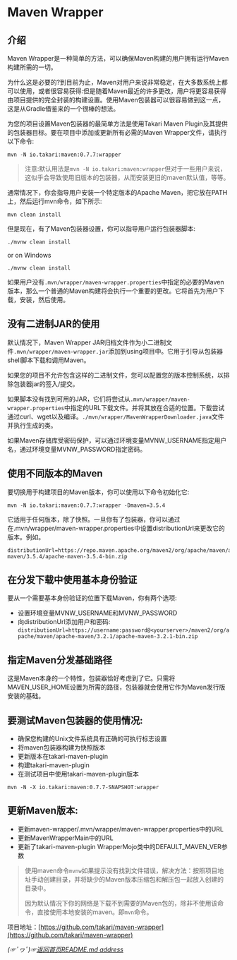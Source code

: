 # Maven Wrapper

## 介绍

Maven Wrapper是一种简单的方法，可以确保Maven构建的用户拥有运行Maven构建所需的一切。

为什么这是必要的?到目前为止，Maven对用户来说非常稳定，在大多数系统上都可以使用，或者很容易获得:但是随着Maven最近的许多更改，用户将更容易获得由项目提供的完全封装的构建设置。使用Maven包装器可以很容易做到这一点，这是从Gradle借鉴来的一个很棒的想法。

为您的项目设置Maven包装器的最简单方法是使用Takari Maven Plugin及其提供的包装器目标。要在项目中添加或更新所有必需的Maven Wrapper文件，请执行以下命令:

```shell
mvn -N io.takari:maven:0.7.7:wrapper
```
> 注意:默认用法是`mvn -N io.takari:maven:wrapper`但对于一些用户来说，这似乎会导致使用旧版本的包装器，从而安装更旧的maven默认值，等等。

通常情况下，你会指导用户安装一个特定版本的Apache Maven，把它放在PATH上，然后运行mvn命令，如下所示:

```shell
mvn clean install
```

但是现在，有了Maven包装器设置，你可以指导用户运行包装器脚本:

```shell
./mvnw clean install
```

or on Windows

```shell
./mvnw clean install
```
如果用户没有`.mvn/wrapper/maven-wrapper.properties`中指定的必要的Maven版本，那么一个普通的Maven构建将会执行一个重要的更改。它将首先为用户下载，安装，然后使用。

## 没有二进制JAR的使用
默认情况下，Maven Wrapper JAR归档文件作为小二进制文件`.mvn/wrapper/maven-wrapper.jar`添加到using项目中。它用于引导从包装器shell脚本下载和调用Maven。

如果您的项目不允许包含这样的二进制文件，您可以配置您的版本控制系统，以排除包装器jar的签入/提交。

如果脚本没有找到可用的JAR，它们将尝试从`.mvn/wrapper/maven-wrapper.properties`中指定的URL下载文件。并将其放在合适的位置。下载尝试通过curl、wget以及编译。`./mvn/wrapper/MavenWrapperDownloader.java`文件并执行生成的类。

如果Maven存储库受密码保护，可以通过环境变量MVNW_USERNAME指定用户名，通过环境变量MVNW_PASSWORD指定密码。

## 使用不同版本的Maven
要切换用于构建项目的Maven版本，你可以使用以下命令初始化它:
```shell
mvn -N io.takari:maven:0.7.7:wrapper -Dmaven=3.5.4
```
它适用于任何版本，除了快照。一旦你有了包装器，你可以通过在.mvn/wrapper/maven-wrapper.properties中设置distributionUrl来更改它的版本。例如。

```properties
distributionUrl=https://repo.maven.apache.org/maven2/org/apache/maven/apache-maven/3.5.4/apache-maven-3.5.4-bin.zip
```

## 在分发下载中使用基本身份验证
要从一个需要基本身份验证的位置下载Maven，你有两个选项:
* 设置环境变量MVNW_USERNAME和MVNW_PASSWORD
* 向distributionUrl添加用户和密码:
  `distributionUrl=https://username:password@<yourserver>/maven2/org/apache/maven/apache-maven/3.2.1/apache-maven-3.2.1-bin.zip`

## 指定Maven分发基础路径
这是Maven本身的一个特性，包装器恰好考虑到了它。只需将MAVEN_USER_HOME设置为所需的路径，包装器就会使用它作为Maven发行版安装的基础。

## 要测试Maven包装器的使用情况:
* 确保您构建的Unix文件系统具有正确的可执行标志设置
* 将maven包装器构建为快照版本
* 更新版本在takari-maven-plugin
* 构建takari-maven-plugin
* 在测试项目中使用takari-maven-plugin版本
```shell
mvn -N -X io.takari:maven:0.7.7-SNAPSHOT:wrapper
```

## 更新Maven版本:
* 更新maven-wrapper/.mvn/wrapper/maven-wrapper.properties中的URL
* 更新MavenWrapperMain中的URL
* 更新了takari-maven-plugin WrapperMojo类中的DEFAULT_MAVEN_VER参数

> 使用maven命令`mvnw`如果提示没有找到文件错误，解决方法：按照项目地址手动创建目录，并将缺少的Maven版本压缩包和解压包一起放入创建的目录中。
> 
> 因为默认情况下你的网络是下载不到需要的Maven包的，除非不使用该命令，直接使用本地安装的maven。即`mvn`命令。


项目地址：[https://github.com/takari/maven-wrapper](https://github.com/takari/maven-wrapper)

*(☞ﾟヮﾟ)☞[返回首页README.md address](https://github.com/fredomli/java-standard)*
